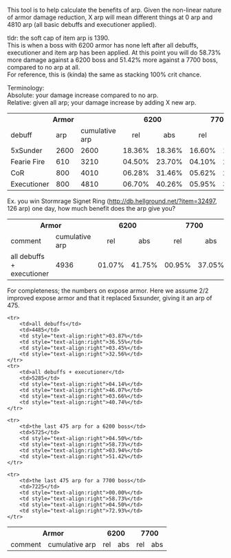This tool is to help calculate the benefits of arp.
Given the non-linear nature of armor damage reduction, X arp will mean different things at 0 arp and 4810 arp (all basic debuffs and executioner applied).

tldr: the soft cap of item arp is 1390.<br>
This is when a boss with 6200 armor has none left after all debuffs, executioner and item arp has been applied.
At this point you will do 58.73% more damage against a 6200 boss and 51.42% more against a 7700 boss, compared to no arp at all.<br>
For reference, this is (kinda) the same as stacking 100% crit chance.

Terminology:</br>
Absolute: your damage increase compared to no arp.</br>
Relative: given all arp; your damage increase by adding X new arp.</br>

<table>
	<tr>
		<th colspan="3">Armor<br></th>
		<th colspan="2">6200</th>
		<th colspan="2">7700</th>
	</tr>
	<tr>
		<td>debuff</td>
		<td>arp</td>
		<td>cumulative arp</td>
		<td style="text-align:center">rel<br></td>
		<td style="text-align:center">abs<br></td>
		<td style="text-align:center">rel<br></td>
		<td style="text-align:center">abs</td>
	</tr>
	<tr>
		<td>5xSunder</td>
		<td>2600</td>
		<td>2600</td>
		<td style="text-align:right">18.36%</td>
		<td style="text-align:right">18.36%</td>
		<td style="text-align:right">16.60%</td>
		<td style="text-align:right">16.60%</td>
	</tr>
	<tr>
		<td>Fearie Fire<br></td>
		<td>610</td>
		<td>3210</td>
		<td style="text-align:right">04.50%</td>
		<td style="text-align:right">23.70%</td>
		<td style="text-align:right">04.10%<br></td>
		<td style="text-align:right">21.30%<br></td>
	</tr>
	<tr>
		<td>CoR</td>
		<td>800</td>
		<td>4010</td>
		<td style="text-align:right">06.28%</td>
		<td style="text-align:right">31.46%</td>
		<td style="text-align:right">05.62%</td>
		<td style="text-align:right">28.15%</td>
	</tr>
	<tr>
		<td>Executioner</td>
		<td>800</td>
		<td>4810</td>
		<td style="text-align:right">06.70%</td>
		<td style="text-align:right">40.26%</td>
		<td style="text-align:right">05.95%</td>
		<td style="text-align:right">35.77%</td>
	</tr>
</table>

Ex. you win Stormrage Signet Ring (http://db.hellground.net/?item=32497, 126 arp) one day, how much benefit does the arp give you?
<table>
	<tr>
		<th colspan="2">Armor<br></th>
		<th colspan="2">6200</th>
		<th colspan="2">7700</th>
	</tr>
	<tr>
		<td>comment</td>
		<td>cumulative arp</td>
		<td style="text-align:center">rel<br></td>
		<td style="text-align:center">abs<br></td>
		<td style="text-align:center">rel<br></td>
		<td style="text-align:center">abs</td>
	</tr>
	<tr>
		<td>all debuffs + executioner</td>
		<td>4936</td>
		<td style="text-align:right">01.07%</td>
		<td style="text-align:right">41.75%</td>
		<td style="text-align:right">00.95%</td>
		<td style="text-align:right">37.05%</td>
	</tr>
</table>


For completeness; the numbers on expose armor.
Here we assume 2/2 improved expose armor and that it replaced 5xsunder, giving it an arp of 475.

<table>
	<tr>
		<th colspan="2">Armor<br></th>
		<th colspan="2">6200</th>
		<th colspan="2">7700</th>
	</tr>
	<tr>
		<td>comment</td>
		<td>cumulative arp</td>
		<td style="text-align:center">rel<br></td>
		<td style="text-align:center">abs<br></td>
		<td style="text-align:center">rel<br></td>
		<td style="text-align:center">abs</td>
	</tr>

	<tr>
		<td>all debuffs</td>
		<td>4485</td>
		<td style="text-align:right">03.87%</td>
		<td style="text-align:right">36.55%</td>
		<td style="text-align:right">03.45%</td>
		<td style="text-align:right">32.56%</td>
	</tr>
	<tr>
		<td>all debuffs + executioner</td>
		<td>5285</td>
		<td style="text-align:right">04.14%</td>
		<td style="text-align:right">46.07%</td>
		<td style="text-align:right">03.66%</td>
		<td style="text-align:right">40.74%</td>
	</tr>

	<tr>
		<td>the last 475 arp for a 6200 boss</td>
		<td>5725</td>
		<td style="text-align:right">04.50%</td>
		<td style="text-align:right">58.73%</td>
		<td style="text-align:right">03.94%</td>
		<td style="text-align:right">51.42%</td>
	</tr>

	<tr>
		<td>the last 475 arp for a 7700 boss</td>
		<td>7225</td>
		<td style="text-align:right">00.00%</td>
		<td style="text-align:right">58.73%</td>
		<td style="text-align:right">04.50%</td>
		<td style="text-align:right">72.93%</td>
	</tr>

</table>

